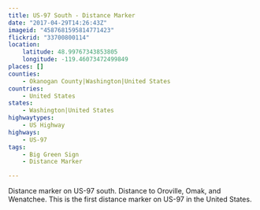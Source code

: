 ```yaml
---
title: US-97 South - Distance Marker
date: "2017-04-29T14:26:43Z"
imageid: "4587681595814771423"
flickrid: "33700800114"
location:
    latitude: 48.99767343853805
    longitude: -119.46073472499849
places: []
counties:
    - Okanogan County|Washington|United States
countries:
    - United States
states:
    - Washington|United States
highwaytypes:
    - US Highway
highways:
    - US-97
tags:
    - Big Green Sign
    - Distance Marker

---
```

Distance marker on US-97 south.  Distance to Oroville, Omak, and Wenatchee.  This is the first distance marker on US-97 in the United States.